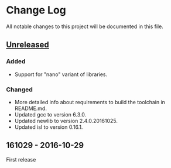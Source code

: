Change Log
==========

All notable changes to this project will be documented in this file.

[Unreleased](https://github.com/FreddieChopin/bleeding-edge-toolchain/compare/161029...HEAD)
--------------------------------------------------------------------------------------------

### Added

- Support for "nano" variant of libraries.

### Changed

- More detailed info about requirements to build the toolchain in README.md.
- Updated gcc to version 6.3.0.
- Updated newlib to version 2.4.0.20161025.
- Updated isl to version 0.16.1.

161029 - 2016-10-29
-------------------

First release
